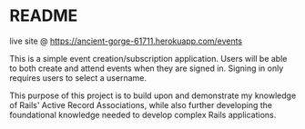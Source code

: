 # README
live site @ https://ancient-gorge-61711.herokuapp.com/events


This is a simple event creation/subscription application. Users will be able to both create and attend events when they are signed in. Signing in only requires users to select a username.

This purpose of this project is to build upon and demonstrate my knowledge of Rails' Active Record Associations, while also further developing the foundational knowledge needed to develop complex Rails applications.

